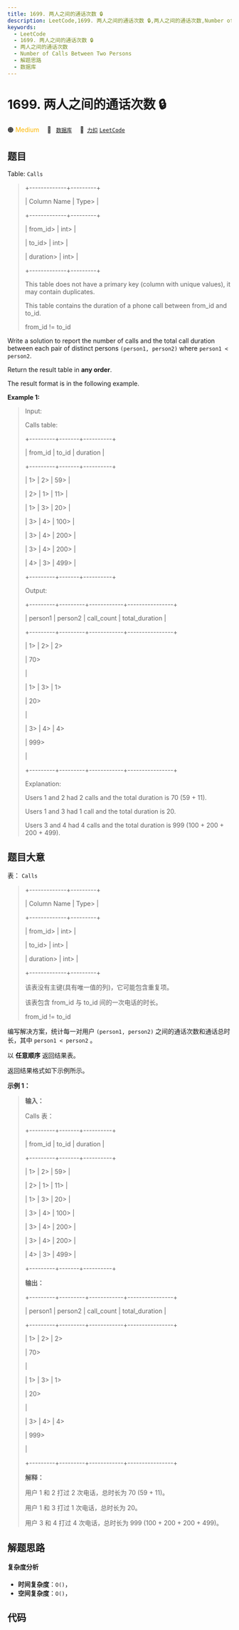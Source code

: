 ```yaml
---
title: 1699. 两人之间的通话次数 🔒
description: LeetCode,1699. 两人之间的通话次数 🔒,两人之间的通话次数,Number of Calls Between Two Persons,解题思路,数据库
keywords:
  - LeetCode
  - 1699. 两人之间的通话次数 🔒
  - 两人之间的通话次数
  - Number of Calls Between Two Persons
  - 解题思路
  - 数据库
---
```


# 1699. 两人之间的通话次数 🔒

🟠 <font color=#ffb800>Medium</font>&emsp; 🔖&ensp; [`数据库`](/tag/database.md)&emsp; 🔗&ensp;[`力扣`](https://leetcode.cn/problems/number-of-calls-between-two-persons) [`LeetCode`](https://leetcode.com/problems/number-of-calls-between-two-persons)

## 题目

Table: `Calls`

> 
> 
> 
> 
> 
> +-------------+---------+
> 
> | Column Name | Type> 
> |
> 
> +-------------+---------+
> 
> | from_id> 
>  | int> 
>  |
> 
> | to_id> 
>    | int> 
>  |
> 
> | duration> 
> | int> 
>  |
> 
> +-------------+---------+
> 
> This table does not have a primary key (column with unique values), it may contain duplicates.
> 
> This table contains the duration of a phone call between from_id and to_id.
> 
> from_id != to_id
> 
> 



Write a solution to report the number of calls and the total call duration
between each pair of distinct persons `(person1, person2)` where `person1 <
person2`.

Return the result table in **any order**.

The result format is in the following example.



**Example 1:**

> Input: 
> 
> Calls table:
> 
> +---------+-------+----------+
> 
> | from_id | to_id | duration |
> 
> +---------+-------+----------+
> 
> | 1> 
>    | 2> 
>  | 59> 
>    |
> 
> | 2> 
>    | 1> 
>  | 11> 
>    |
> 
> | 1> 
>    | 3> 
>  | 20> 
>    |
> 
> | 3> 
>    | 4> 
>  | 100> 
>   |
> 
> | 3> 
>    | 4> 
>  | 200> 
>   |
> 
> | 3> 
>    | 4> 
>  | 200> 
>   |
> 
> | 4> 
>    | 3> 
>  | 499> 
>   |
> 
> +---------+-------+----------+
> 
> Output: 
> 
> +---------+---------+------------+----------------+
> 
> | person1 | person2 | call_count | total_duration |
> 
> +---------+---------+------------+----------------+
> 
> | 1> 
>    | 2> 
>    | 2> 
> > 
>   | 70> 
> > 
> > 
>  |
> 
> | 1> 
>    | 3> 
>    | 1> 
> > 
>   | 20> 
> > 
> > 
>  |
> 
> | 3> 
>    | 4> 
>    | 4> 
> > 
>   | 999> 
> > 
> > 
> |
> 
> +---------+---------+------------+----------------+
> 
> Explanation: 
> 
> Users 1 and 2 had 2 calls and the total duration is 70 (59 + 11).
> 
> Users 1 and 3 had 1 call and the total duration is 20.
> 
> Users 3 and 4 had 4 calls and the total duration is 999 (100 + 200 + 200 + 499).
> 
> 


## 题目大意

表： `Calls`

> 
> 
> 
> 
> 
> +-------------+---------+
> 
> | Column Name | Type> 
> |
> 
> +-------------+---------+
> 
> | from_id> 
>  | int> 
>  |
> 
> | to_id> 
>    | int> 
>  |
> 
> | duration> 
> | int> 
>  |
> 
> +-------------+---------+
> 
> 该表没有主键(具有唯一值的列)，它可能包含重复项。
> 
> 该表包含 from_id 与 to_id 间的一次电话的时长。
> 
> from_id != to_id
> 
> 



编写解决方案，统计每一对用户 `(person1, person2)` 之间的通话次数和通话总时长，其中 `person1 < person2` 。

以 **任意顺序** 返回结果表。

返回结果格式如下示例所示。



**示例 1：**

> 
> 
> 
> 
> 
> **输入：**
> 
> Calls 表：
> 
> +---------+-------+----------+
> 
> | from_id | to_id | duration |
> 
> +---------+-------+----------+
> 
> | 1> 
>    | 2> 
>  | 59> 
>    |
> 
> | 2> 
>    | 1> 
>  | 11> 
>    |
> 
> | 1> 
>    | 3> 
>  | 20> 
>    |
> 
> | 3> 
>    | 4> 
>  | 100> 
>   |
> 
> | 3> 
>    | 4> 
>  | 200> 
>   |
> 
> | 3> 
>    | 4> 
>  | 200> 
>   |
> 
> | 4> 
>    | 3> 
>  | 499> 
>   |
> 
> +---------+-------+----------+
> 
> **输出：**
> 
> +---------+---------+------------+----------------+
> 
> | person1 | person2 | call_count | total_duration |
> 
> +---------+---------+------------+----------------+
> 
> | 1> 
>    | 2> 
>    | 2> 
> > 
>   | 70> 
> > 
> > 
>  |
> 
> | 1> 
>    | 3> 
>    | 1> 
> > 
>   | 20> 
> > 
> > 
>  |
> 
> | 3> 
>    | 4> 
>    | 4> 
> > 
>   | 999> 
> > 
> > 
> |
> 
> +---------+---------+------------+----------------+
> 
> **解释：**
> 
> 用户 1 和 2 打过 2 次电话，总时长为 70 (59 + 11)。
> 
> 用户 1 和 3 打过 1 次电话，总时长为 20。
> 
> 用户 3 和 4 打过 4 次电话，总时长为 999 (100 + 200 + 200 + 499)。


## 解题思路

#### 复杂度分析

- **时间复杂度**：`O()`，
- **空间复杂度**：`O()`，

## 代码

```javascript

```